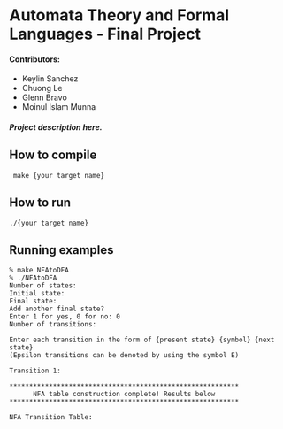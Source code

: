 # Automata Theory and Formal Languages - Final Project
#### Contributors:
- Keylin Sanchez
- Chuong Le
- Glenn Bravo
- Moinul Islam Munna
##### Project description here.
## How to compile
     make {your target name}
## How to run
    ./{your target name}
## Running examples
    % make NFAtoDFA
    % ./NFAtoDFA
    Number of states: 
    Initial state: 
    Final state: 
    Add another final state?
    Enter 1 for yes, 0 for no: 0
    Number of transitions: 

    Enter each transition in the form of {present state} {symbol} {next state}
    (Epsilon transitions can be denoted by using the symbol E)

    Transition 1: 

    **********************************************************
          NFA table construction complete! Results below      
    **********************************************************

    NFA Transition Table:
    
